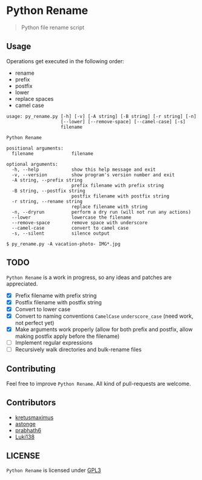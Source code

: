 # Python Rename

> Python file rename script

Usage
-----
Operations get executed in the following order:
  * rename
  * prefix
  * postfix
  * lower
  * replace spaces
  * camel case

```
usage: py_rename.py [-h] [-v] [-A string] [-B string] [-r string] [-n]
                    [--lower] [--remove-space] [--camel-case] [-s]
                    filename

Python Rename

positional arguments:
  filename              filename

optional arguments:
  -h, --help            show this help message and exit
  -v, --version         show program's version number and exit
  -A string, --prefix string
                        prefix filename with prefix string
  -B string, --postfix string
                        postfix filename with postfix string
  -r string, --rename string
                        replace filename with string
  -n, --dryrun          perform a dry run (will not run any actions)
  --lower               lowercase the filename
  --remove-space        remove space with underscore
  --camel-case          convert to camel case
  -s, --silent          silence output
```

`$ py_rename.py -A vacation-photo- IMG*.jpg`

TODO
----

`Python Rename` is a work in progress, so any ideas and patches are 
appreciated.

* [x] Prefix filename with prefix string
* [x] Postfix filename with postfix string
* [x] Convert to lower case
* [x] Convert to naming conventions `CamelCase` `underscore_case` (need work, not perfect yet)
* [x] Make arguments work properly (allow for both prefix and postfix, allow making postfix apply before the filename)
* [ ] Implement regular expressions
* [ ] Recursively walk directories and bulk-rename files

Contributing
------------

Feel free to improve `Python Rename`. All kind of pull-requests are welcome.

Contributors
------------

* [kretusmaximus](https://github.com/kretusmaximus)
* [astonge](https://github.com/astonge)
* [prabhath6](https://github.com/prabhath6)
* [Luki138](https://github.com/Luki138)

LICENSE
-------

`Python Rename` is licensed under 
[GPL3](https://github.com/nagracks/py_rename/blob/master/LICENSE)

